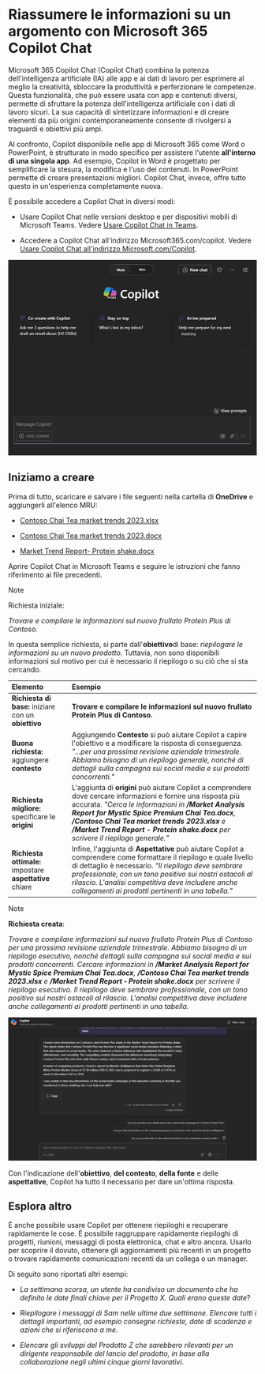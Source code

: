 # Riassumere le informazioni su un argomento con Microsoft 365 Copilot Chat

Microsoft 365 Copilot Chat (Copilot Chat) combina la potenza dell'intelligenza artificiale (IA) alle app e ai dati di lavoro per esprimere al meglio la creatività, sbloccare la produttività e perferzionare le competenze. Questa funzionalità, che può essere usata con app e contenuti diversi, permette di sfruttare la potenza dell'intelligenza artificiale con i dati di lavoro sicuri. La sua capacità di sintetizzare informazioni e di creare elementi da più origini contemporaneamente consente di rivolgersi a traguardi e obiettivi più ampi.

Al confronto, Copilot disponibile nelle app di Microsoft 365 come Word o PowerPoint, è strutturato in modo specifico per assistere l'utente **all'interno di una singola app**. Ad esempio, Copilot in Word è progettato per semplificare la stesura, la modifica e l'uso dei contenuti. In PowerPoint permette di creare presentazioni migliori. Copilot Chat, invece, offre tutto questo in un'esperienza completamente nuova.

È possibile accedere a Copilot Chat in diversi modi:

- Usare Copilot Chat nelle versioni desktop e per dispositivi mobili di Microsoft Teams. Vedere [Usare Copilot Chat in Teams](https://support.microsoft.com/topic/open-microsoft-365-chat-in-teams-c6de0a62-4f9e-479d-b5f2-af036e342181).

- Accedere a Copilot Chat all'indirizzo Microsoft365.com/copilot. Vedere [Usare Copilot Chat all'indirizzo Microsoft.com/Copilot](https://support.microsoft.com/topic/use-microsoft-365-chat-at-microsoft365-com-or-in-the-microsoft-365-office-app-4a2538f9-962f-4c7c-a368-f6006bc13d6f).

![Screenshot dell'esperienza Copilot Chat in Teams.](../media/summarize_copilot-chat-experience-teams.png)

## Iniziamo a creare

Prima di tutto, scaricare e salvare i file seguenti nella cartella di **OneDrive** e aggiungerli all'elenco MRU:

- [Contoso Chai Tea market trends 2023.xlsx](https://go.microsoft.com/fwlink/?linkid=2268822)

- [Contoso Chai Tea market trends 2023.docx](https://go.microsoft.com/fwlink/?linkid=2269122)

- [Market Trend Report- Protein shake.docx](https://go.microsoft.com/fwlink/?linkid=2268827)

Aprire Copilot Chat in Microsoft Teams e seguire le istruzioni che fanno riferimento ai file precedenti.

> [!NOTE]
> Richiesta iniziale:
>
> _Trovare e compilare le informazioni sul nuovo frullato Protein Plus di Contoso._

In questa semplice richiesta, si parte dall'**obiettivo**di base: _riepilogare le informazioni su un nuovo prodotto._ Tuttavia, non sono disponibili informazioni sul motivo per cui è necessario il riepilogo o su ciò che si sta cercando.

| Elemento | Esempio |
| :------ | :------- |
| **Richiesta di base:** iniziare con un **obiettivo** | **Trovare e compilare le informazioni sul nuovo frullato Protein Plus di Contoso.** |
| **Buona richiesta:** aggiungere **contesto** | Aggiungendo **Contesto** si può aiutare Copilot a capire l'obiettivo e a modificare la risposta di conseguenza. _"...per una prossima revisione aziendale trimestrale. Abbiamo bisogno di un riepilogo generale, nonché di dettagli sulla campagna sui social media e sui prodotti concorrenti."_ |
| **Richiesta migliore:** specificare le **origini** | L'aggiunta di **origini** può aiutare Copilot a comprendere dove cercare informazioni e fornire una risposta più accurata. _"Cerca le informazioni in **/Market Analysis Report for Mystic Spice Premium Chai Tea.docx**, **/Contoso Chai Tea market trends 2023.xlsx** e **/Market Trend Report - Protein shake.docx** per scrivere il riepilogo generale."_ |
| **Richiesta ottimale:** impostare **aspettative** chiare | Infine, l'aggiunta di **Aspettative** può aiutare Copilot a comprendere come formattare il riepilogo e quale livello di dettaglio è necessario. _"Il riepilogo deve sembrare professionale, con un tono positivo sui nostri ostacoli al rilascio. L'analisi competitiva deve includere anche collegamenti ai prodotti pertinenti in una tabella."_ |

> [!NOTE]
> **Richiesta creata**:
>
> _Trovare e compilare informazioni sul nuovo frullato Protein Plus di Contoso per una prossima revisione aziendale trimestrale. Abbiamo bisogno di un riepilogo esecutivo, nonché dettagli sulla campagna sui social media e sui prodotti concorrenti. Cercare informazioni in **/Market Analysis Report for Mystic Spice Premium Chai Tea.docx**, **/Contoso Chai Tea market trends 2023.xlsx** e **/Market Trend Report - Protein shake.docx** per scrivere il riepilogo esecutivo. Il riepilogo deve sembrare professionale, con un tono positivo sui nostri ostacoli al rilascio. L'analisi competitiva deve includere anche collegamenti ai prodotti pertinenti in una tabella._

![Screenshot dei risultati della richiesta creata usando l'esperienza di chat Copilot in Teams. ](../media/summarize_copilot-chat-results-teams.png)

Con l'indicazione dell'**obiettivo**, **del contesto**, **della fonte** e delle **aspettative**, Copilot ha tutto il necessario per dare un'ottima risposta.

## Esplora altro

È anche possibile usare Copilot per ottenere riepiloghi e recuperare rapidamente le cose. È possibile raggruppare rapidamente riepiloghi di progetti, riunioni, messaggi di posta elettronica, chat e altro ancora. Usarlo per scoprire il dovuto, ottenere gli aggiornamenti più recenti in un progetto o trovare rapidamente comunicazioni recenti da un collega o un manager.

Di seguito sono riportati altri esempi:

- _La settimana scorsa, un utente ha condiviso un documento che ha definito le date finali chiave per il Progetto X. Quali erano queste date_?

- _Riepilogare i messaggi di Sam nelle ultime due settimane. Elencare tutti i dettagli importanti, ad esempio consegne richieste, date di scadenza e azioni che si riferiscono a me_.

- _Elencare gli sviluppi del Prodotto Z che sarebbero rilevanti per un dirigente responsabile del lancio del prodotto, in base alla collaborazione negli ultimi cinque giorni lavorativi_.
